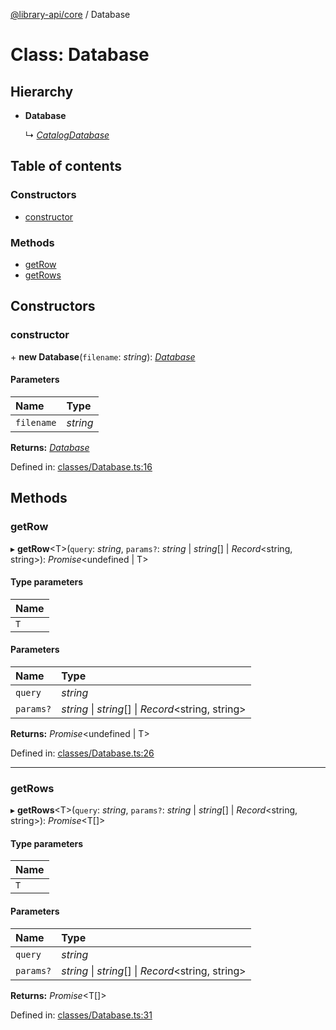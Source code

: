 [@library-api/core](../README.md) / Database

# Class: Database

## Hierarchy

- **Database**

  ↳ [*CatalogDatabase*](catalogdatabase.md)

## Table of contents

### Constructors

- [constructor](database.md#constructor)

### Methods

- [getRow](database.md#getrow)
- [getRows](database.md#getrows)

## Constructors

### constructor

\+ **new Database**(`filename`: *string*): [*Database*](database.md)

#### Parameters

| Name | Type |
| :------ | :------ |
| `filename` | *string* |

**Returns:** [*Database*](database.md)

Defined in: [classes/Database.ts:16](https://github.com/BenShelton/library-api/blob/ba93c4c/packages/core/src/classes/Database.ts#L16)

## Methods

### getRow

▸ **getRow**<T\>(`query`: *string*, `params?`: *string* \| *string*[] \| *Record*<string, string\>): *Promise*<undefined \| T\>

#### Type parameters

| Name |
| :------ |
| `T` |

#### Parameters

| Name | Type |
| :------ | :------ |
| `query` | *string* |
| `params?` | *string* \| *string*[] \| *Record*<string, string\> |

**Returns:** *Promise*<undefined \| T\>

Defined in: [classes/Database.ts:26](https://github.com/BenShelton/library-api/blob/ba93c4c/packages/core/src/classes/Database.ts#L26)

___

### getRows

▸ **getRows**<T\>(`query`: *string*, `params?`: *string* \| *string*[] \| *Record*<string, string\>): *Promise*<T[]\>

#### Type parameters

| Name |
| :------ |
| `T` |

#### Parameters

| Name | Type |
| :------ | :------ |
| `query` | *string* |
| `params?` | *string* \| *string*[] \| *Record*<string, string\> |

**Returns:** *Promise*<T[]\>

Defined in: [classes/Database.ts:31](https://github.com/BenShelton/library-api/blob/ba93c4c/packages/core/src/classes/Database.ts#L31)
